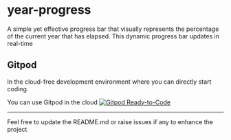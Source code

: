 # year-progress
A simple yet effective progress bar that visually represents the percentage of the current year that has elapsed. This dynamic progress bar updates in real-time


## Gitpod

In the cloud-free development environment where you can directly start coding.

You can use Gitpod in the cloud  [![Gitpod Ready-to-Code](https://img.shields.io/badge/Gitpod-Ready--to--Code-blue?logo=gitpod)](https://gitpod.io/#https://github.com/DhanushNehru/year-progress/)

----

Feel free to update the README.md or raise issues if any to enhance the project
